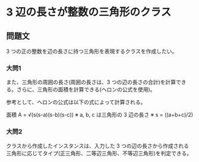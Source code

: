 # 3 辺の長さが整数の三角形のクラス

## 問題文

3 つの正の整数を辺の長さに持つ三角形を表現するクラスを作成したい。

### 大問1

また、三角形の周囲の長さ(周囲の長さは、3 つの辺の長さの合計)を計算できる。さらに、三角形の面積を計算できる(ヘロンの公式を使用)。

参考として、ヘロンの公式は以下の式によって計算される。

面積 A = √(s(s-a)(s-b)(s-c))
※ a, b, c は三角形の 3 辺の長さ
※ s = ((a+b+c)/2)

### 大問2

クラスから作成したインスタンスは、入力した 3 つの辺の長さから作成される三角形に応じてタイプ(正三角形、二等辺三角形、不等辺三角形)を判定できる。
